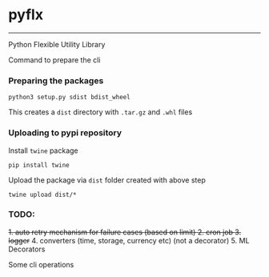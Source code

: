 # pyflx
-------
Python Flexible Utility Library

Command to prepare the cli

### Preparing the packages
```
python3 setup.py sdist bdist_wheel
```

This creates a `dist` directory with `.tar.gz` and `.whl` files

### Uploading to pypi repository

Install `twine` package
```
pip install twine
```

Upload the package via `dist` folder created with above step

```
twine upload dist/*
```


### TODO:
~~1. auto retry mechanism for failure cases (based on limit)
2. cron job 
3. logger~~
4. converters (time, storage, currency etc)  (not a decorator)
5. ML Decorators

Some cli operations
